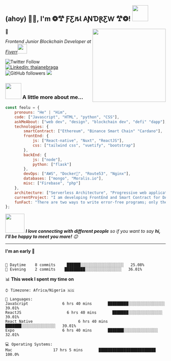 <h2>(ahoy) 🙏🏻, I'm ❂𐂷 ƑƸ𐒄Ɩ 𐤠ƝƊⱤƸⱲ 𐂷❂! <img src="https://media.giphy.com/media/12oufCB0MyZ1Go/giphy.gif" width="50"></h2>
<img align='right' src="https://media.giphy.com/media/M9gbBd9nbDrOTu1Mqx/giphy.gif" width="230">🚀
<p><em>Frontend Junior Blockchain Developer at <a href="http://www.fiverr.com/chainexplicate/">Fiverr</a><img src="https://media.giphy.com/media/WUlplcMpOCEmTGBtBW/giphy.gif" width="30"> 
</em></p>

![Twitter Follow](https://img.shields.io/twitter/follow/JamesAlbrighto4?label=Follow)
[![Linkedin: thaianebraga](https://img.shields.io/badge/-feolu-blue?style=flat-square&logo=Linkedin&logoColor=white&link=https://www.linkedin.com/in/akintunde-feolu-975831221/)](https://www.linkedin.com/in/akintunde-feolu-975831221/)
![GitHub followers](https://img.shields.io/github/followers/divi-code?label=Follow&style=social)
![](https://visitor-badge.glitch.me)

### <img src="https://media.giphy.com/media/VgCDAzcKvsR6OM0uWg/giphy.gif" width="50"> A little more about me...  

```javascript
const feolu = {
    pronouns: "He" | "Him",
    code: ["Javascript", "HTML", "python", "CSS"],
    askMeAbout: ["web dev", "design", "blockchain dev", "defi" "dapp"],
    technologies: {
        smartContract: ["Ethereum", "Binance Smart Chain" "Cardano"],
        frontEnd: {
            js: ["React-native", "Nuxt", "ReactJS"],
            css: ["tailwind css", "vuetify", "bootstrap"]
        },
        backEnd: {
            js: ["node"],
            python: ["flask"]
        },
        devOps: ["AWS", "Docker🐳", "Route53", "Nginx"],
        databases: ["mongo", "Moralis.io"],
        misc: ["Firebase", "php"]
    },
    architecture: ["Serverless Architecture", "Progressive web applications", "Single page applications"],
    currentProject: "I am developing FrontEnd and Smart Contract for DApps on EVM Blockchains",
    funFact: "There are two ways to write error-free programs; only the third one works"
};
```

<img src="https://media.giphy.com/media/LnQjpWaON8nhr21vNW/giphy.gif" width="60"> <em><b>I love connecting with different people</b> so if you want to say <b>hi, I'll be happy to meet you more!</b> 😊</em>

---
<!--START_SECTION:waka-->
**I'm an early 🐤** 

```text
 
🌆 Daytime    8 commits     ██████░░░░░░░░░░░░░░░░░░░   25.08% 
🌃 Evening    2 commits    █████████░░░░░░░░░░░░░░░░   36.01% 

```


📊 **This week I spent my time on** 

```text
⌚︎ Timezone: Africa/Nigeria 🇳🇬

💬 Languages: 
JavaScript               6 hrs 40 mins       █████████░░░░░░░░░░░░░░░░   39.01% 
ReactJS                    6 hrs 40 mins       ███████░░░░░░░░░░░░░░░   39.01%
React Native                    6 hrs 40 mins       ███████░░░░░░░░░░░░░░░   39.01%
Expo                     6 hrs 40 mins       ███████░░░░░░░░░░░░░░░   32.01%

💻 Operating Systems: 
Mac                  17 hrs 5 mins       █████████████████████████   100.0%

```
<!--END_SECTION:waka-->
